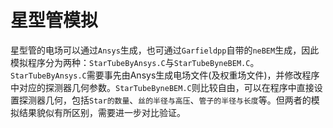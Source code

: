 # 星型管模拟
星型管的电场可以通过`Ansys`生成，也可通过`Garfieldpp`自带的`neBEM`生成，因此模拟程序分为两种：`StarTubeByAnsys.C`与`StarTubeByneBEM.C`。`StarTubeByAnsys.C`需要事先由Ansys生成电场文件(及权重场文件)，并修改程序中对应的探测器几何参数。`StarTubeByneBEM.C`则比较自由，可以在程序中直接设置探测器几何，包括`Star的数量`、`丝的半径与高压`、`管子的半径与长度`等。但两者的模拟结果貌似有所区别，需要进一步对比验证。